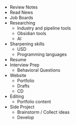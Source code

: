 - Review Notes
- Read News
- Job Boards
- Researching
    - Industry and pipeline tools
    - Obsidian tools
    - AI
- Sharpening skills
    - USD
    - Programming languages
- Resume
- Interview Prep
    - Behavioral Questions
- Website
    - Portfolio
    - Drafts
    - CD
- Editing
    - Portfolio content
- Side Project
    - Brainstorm / Collect ideas
    - Develop